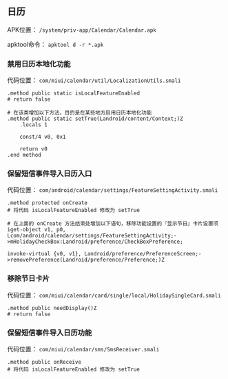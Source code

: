 ## 日历
APK位置： `/system/priv-app/Calendar/Calendar.apk`

apktool命令： `apktool d -r *.apk`

### 禁用日历本地化功能
代码位置： `com/miui/calendar/util/LocalizationUtils.smali`
```
.method public static isLocalFeatureEnabled
# return false

# 在该类增加以下方法，目的是在某些地方启用日历本地化功能
.method public static setTrue(Landroid/content/Context;)Z
    .locals 1
	
	const/4 v0, 0x1

    return v0
.end method
```

### 保留短信事件导入日历入口
代码位置： `com/android/calendar/settings/FeatureSettingActivity.smali`
```
.method protected onCreate
# 将代码 isLocalFeatureEnabled 修改为 setTrue

# 在上面的 onCreate 方法结束处增加以下语句，移除功能设置的『显示节日』卡片设置项
iget-object v1, p0, Lcom/android/calendar/settings/FeatureSettingActivity;->mHolidayCheckBox:Landroid/preference/CheckBoxPreference;

invoke-virtual {v0, v1}, Landroid/preference/PreferenceScreen;->removePreference(Landroid/preference/Preference;)Z
```

### 移除节日卡片
代码位置： `com/miui/calendar/card/single/local/HolidaySingleCard.smali`
```
.method public needDisplay()Z
# return false
```

### 保留短信事件导入日历功能
代码位置： `com/miui/calendar/sms/SmsReceiver.smali`
```
.method public onReceive
# 将代码 isLocalFeatureEnabled 修改为 setTrue
```
